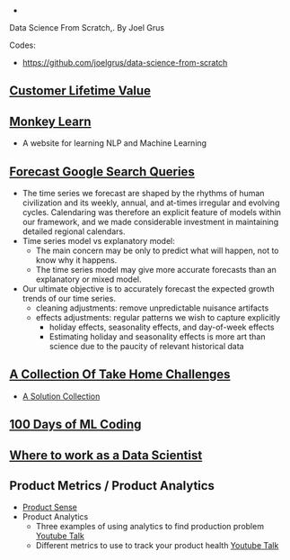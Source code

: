 *
Data Science From Scratch,. By Joel Grus

Codes:
  - https://github.com/joelgrus/data-science-from-scratch

## [Customer Lifetime Value](https://www.datascience.com/blog/intro-to-predictive-modeling-for-customer-lifetime-value)

## [Monkey Learn](https://monkeylearn.com/blog/)

  - A website for learning NLP and Machine Learning

## [Forecast Google Search Queries](http://www.unofficialgoogledatascience.com/2017/04/our-quest-for-robust-time-series.html)

  - The time series we forecast are shaped by the rhythms of human civilization and its weekly, annual, and at-times irregular and evolving cycles. Calendaring was therefore an explicit feature of models within our framework, and we made considerable investment in maintaining detailed regional calendars.
  - Time series model vs explanatory model:
    - The main concern may be only to predict what will happen, not to know why it happens. 
    - The time series model may give more accurate forecasts than an explanatory or mixed model.
  - Our ultimate objective is to accurately forecast the expected growth trends of our time series.
    - cleaning adjustments: remove unpredictable nuisance artifacts
    - effects adjustments: regular patterns we wish to capture explicitly
      - holiday effects, seasonality effects, and day-of-week effects
      - Estimating holiday and seasonality effects is more art than science due to the paucity of relevant historical data

## [A Collection Of Take Home Challenges](https://datamasked.com/)
  - [A Solution Collection](https://github.com/JifuZhao/DS-Take-Home)

## [100 Days of ML Coding](https://github.com/Avik-Jain/100-Days-Of-ML-Code)

## [Where to work as a Data Scientist](https://multithreaded.stitchfix.com/blog/2015/03/31/advice-for-data-scientists/)

## Product Metrics / Product Analytics
  - [Product Sense](https://medium.com/stellarpeers)
  - Product Analytics
    - Three examples of using analytics to find production problem [Youtube Talk](https://www.youtube.com/watch?v=Ktuf1UFouTU)
    - Different metrics to use to track your product health [Youtube Talk](https://www.youtube.com/watch?v=ItzDYtpA9TE)
